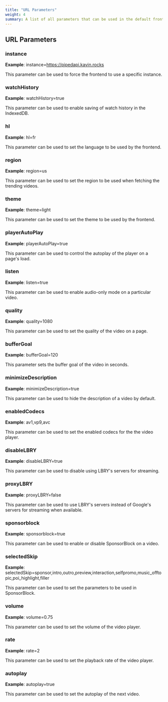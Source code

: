 ```yaml
---
title: "URL Parameters"
weight: 4
summary: A list of all parameters that can be used in the default frontend.
---
```


## URL Parameters

### instance

**Example**: instance=https://pipedapi.kavin.rocks

This parameter can be used to force the frontend to use a specific instance.

### watchHistory

**Example**: watchHistory=true

This parameter can be used to enable saving of watch history in the IndexedDB.

### hl

**Example**: hl=fr

This parameter can be used to set the language to be used by the frontend.

### region

**Example**: region=us

This parameter can be used to set the region to be used when fetching the trending videos.

### theme

**Example**: theme=light

This parameter can be used to set the theme to be used by the frontend.

### playerAutoPlay

**Example**: playerAutoPlay=true

This parameter can be used to control the autoplay of the player on a page's load.

### listen

**Example**: listen=true

This parameter can be used to enable audio-only mode on a particular video.

### quality

**Example**: quality=1080

This parameter can be used to set the quality of the video on a page.

### bufferGoal

**Example**: bufferGoal=120

This parameter sets the buffer goal of the video in seconds.

### minimizeDescription

**Example**: minimizeDescription=true

This parameter can be used to hide the description of a video by default.

### enabledCodecs

**Example**: av1,vp9,avc

This parameter can be used to set the enabled codecs for the the video player.

### disableLBRY

**Example**: disableLBRY=true

This parameter can be used to disable using LBRY's servers for streaming.

### proxyLBRY

**Example**: proxyLBRY=false

This parameter can be used to use LBRY's servers instead of Google's servers for streaming when available.

### sponsorblock

**Example**: sponsorblock=true

This parameter can be used to enable or disable SponsorBlock on a video.

### selectedSkip

**Example**: selectedSkip=sponsor,intro,outro,preview,interaction,selfpromo,music_offtopic,poi_highlight,filler

This parameter can be used to set the parameters to be used in SponsorBlock.

### volume

**Example**: volume=0.75

This parameter can be used to set the volume of the video player.

### rate

**Example**: rate=2

This parameter can be used to set the playback rate of the video player.

### autoplay

**Example**: autoplay=true

This parameter can be used to set the autoplay of the next video.
